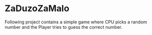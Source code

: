 # ZaDuzoZaMalo
Following project contains a simple game where CPU picks a random number and the Player tries to guess the correct number.
